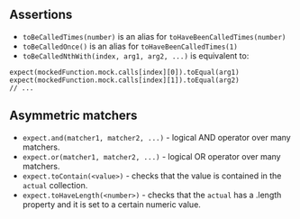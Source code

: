 
## Assertions

* `toBeCalledTimes(number)` is an alias for `toHaveBeenCalledTimes(number)`
* `toBeCalledOnce()` is an alias for `toHaveBeenCalledTimes(1)`
* `toBeCalledNthWith(index, arg1, arg2, ...)` is equivalent to:

```
expect(mockedFunction.mock.calls[index][0]).toEqual(arg1)
expect(mockedFunction.mock.calls[index][1]).toEqual(arg2)
// ...
```

## Asymmetric matchers

* `expect.and(matcher1, matcher2, ...)` - logical AND operator over many matchers.
* `expect.or(matcher1, matcher2, ...)` - logical OR operator over many matchers.
* `expect.toContain(<value>)` - checks that the value is contained in the `actual` collection.
* `expect.toHaveLength(<number>)` - checks that the `actual` has a .length property and it is set to a certain numeric value.
